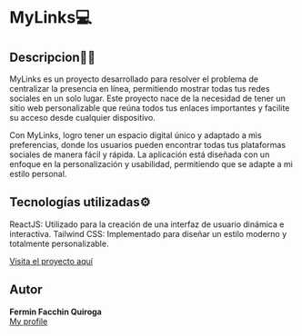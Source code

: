 # MyLinks💻

## Descripcion🙌🏼 

MyLinks es un proyecto desarrollado para resolver el problema de centralizar la presencia en línea, permitiendo mostrar todas tus redes sociales en un solo lugar. Este proyecto nace de la necesidad de tener un sitio web personalizable que reúna todos tus enlaces importantes y facilite su acceso desde cualquier dispositivo.

Con MyLinks, logro tener un espacio digital único y adaptado a mis preferencias, donde los usuarios pueden encontrar todas tus plataformas sociales de manera fácil y rápida. La aplicación está diseñada con un enfoque en la personalización y usabilidad, permitiendo que se adapte a mi estilo personal.

## Tecnologías utilizadas⚙️
ReactJS: Utilizado para la creación de una interfaz de usuario dinámica e interactiva.
Tailwind CSS: Implementado para diseñar un estilo moderno y totalmente personalizable.

[Visita el proyecto aquí](https://programate.website/)

## Autor
**Fermin Facchin Quiroga**  
[My profile](https://github.com/facchin21)